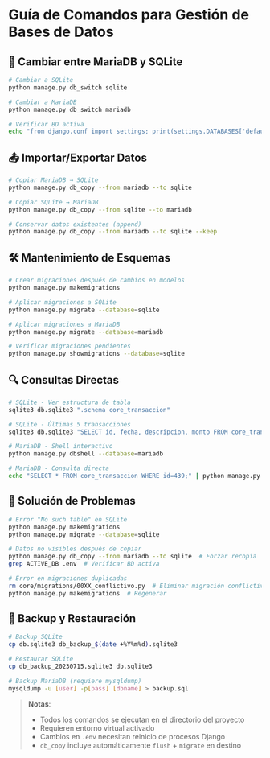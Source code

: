 # Guía de Comandos para Gestión de Bases de Datos

## 🔄 Cambiar entre MariaDB y SQLite
```bash
# Cambiar a SQLite
python manage.py db_switch sqlite

# Cambiar a MariaDB
python manage.py db_switch mariadb

# Verificar BD activa
echo "from django.conf import settings; print(settings.DATABASES['default']['ENGINE'])" | python manage.py shell
```

## 📤 Importar/Exportar Datos
```bash
# Copiar MariaDB → SQLite
python manage.py db_copy --from mariadb --to sqlite

# Copiar SQLite → MariaDB
python manage.py db_copy --from sqlite --to mariadb

# Conservar datos existentes (append)
python manage.py db_copy --from mariadb --to sqlite --keep
```

## 🛠 Mantenimiento de Esquemas
```bash
# Crear migraciones después de cambios en modelos
python manage.py makemigrations

# Aplicar migraciones a SQLite
python manage.py migrate --database=sqlite

# Aplicar migraciones a MariaDB
python manage.py migrate --database=mariadb

# Verificar migraciones pendientes
python manage.py showmigrations --database=sqlite
```

## 🔍 Consultas Directas
```bash
# SQLite - Ver estructura de tabla
sqlite3 db.sqlite3 ".schema core_transaccion"

# SQLite - Últimas 5 transacciones
sqlite3 db.sqlite3 "SELECT id, fecha, descripcion, monto FROM core_transaccion ORDER BY id DESC LIMIT 5;"

# MariaDB - Shell interactivo
python manage.py dbshell --database=mariadb

# MariaDB - Consulta directa
echo "SELECT * FROM core_transaccion WHERE id=439;" | python manage.py dbshell --database=mariadb
```

## 🚨 Solución de Problemas
```bash
# Error "No such table" en SQLite
python manage.py makemigrations
python manage.py migrate --database=sqlite

# Datos no visibles después de copiar
python manage.py db_copy --from mariadb --to sqlite  # Forzar recopia
grep ACTIVE_DB .env  # Verificar BD activa

# Error en migraciones duplicadas
rm core/migrations/00XX_conflictivo.py  # Eliminar migración conflictiva
python manage.py makemigrations  # Regenerar
```

## 💾 Backup y Restauración
```bash
# Backup SQLite
cp db.sqlite3 db_backup_$(date +%Y%m%d).sqlite3

# Restaurar SQLite
cp db_backup_20230715.sqlite3 db.sqlite3

# Backup MariaDB (requiere mysqldump)
mysqldump -u [user] -p[pass] [dbname] > backup.sql
```

> **Notas**:  
> - Todos los comandos se ejecutan en el directorio del proyecto  
> - Requieren entorno virtual activado  
> - Cambios en `.env` necesitan reinicio de procesos Django  
> - `db_copy` incluye automáticamente `flush` + `migrate` en destino